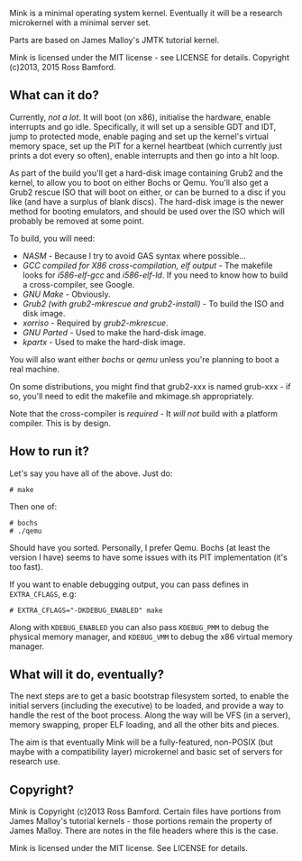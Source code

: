 Mink is a minimal operating system kernel. Eventually it will be a research microkernel with a minimal server set.

Parts are based on James Malloy's JMTK tutorial kernel.

Mink is licensed under the MIT license - see LICENSE for details. Copyright (c)2013, 2015 Ross Bamford.

What can it do?
---------------

Currently, *not a lot*. It will boot (on x86), initialise the hardware, enable interrupts and go idle. Specifically, it will set up a sensible GDT and IDT, jump to protected mode, enable paging and set up the kernel's virtual memory space, set up the PIT for a kernel heartbeat (which currently just prints a dot every so often), enable interrupts and then go into a hlt loop.

As part of the build you'll get a hard-disk image containing Grub2 and the kernel, to allow you to boot on either Bochs or Qemu. You'll also get a Grub2 rescue ISO that will boot on either, or can be burned to a disc if you like (and have a surplus of blank discs).
The hard-disk image is the newer method for booting emulators, and should be used over the ISO which will probably be removed at some point.

To build, you will need:

* *NASM* - Because I try to avoid GAS syntax where possible...
* *GCC compiled for X86 cross-compilation, elf output* - The makefile looks for *i586-elf-gcc* and *i586-elf-ld*. If you need to know how to build a cross-compiler, see Google.
* *GNU Make* - Obviously.
* *Grub2 (with grub2-mkrescue and grub2-install)* - To build the ISO and disk image.
* *xorriso* - Required by *grub2-mkrescue*.
* *GNU Parted* - Used to make the hard-disk image.
* *kpartx* - Used to make the hard-disk image.

You will also want either *bochs* or *qemu* unless you're planning to boot a real machine.

On some distributions, you might find that grub2-xxx is named grub-xxx - if so, you'll need to edit the makefile
and mkimage.sh appropriately.

Note that the cross-compiler is *required* - It _will not_ build with a platform compiler. This is by design.

How to run it?
--------------

Let's say you have all of the above. Just do:

```
# make
```

Then one of:

```
# bochs
# ./qemu
```

Should have you sorted. Personally, I prefer Qemu. Bochs (at least the version I have) seems to have some issues with its PIT implementation (it's too fast).

If you want to enable debugging output, you can pass defines in `EXTRA_CFLAGS`, e.g:

```
# EXTRA_CFLAGS="-DKDEBUG_ENABLED" make
```

Along with `KDEBUG_ENABLED` you can also pass `KDEBUG_PMM` to debug the physical memory manager, and `KDEBUG_VMM` to debug the x86 virtual memory manager.

What will it do, eventually?
----------------------------

The next steps are to get a basic bootstrap filesystem sorted, to enable the initial servers (including the executive) to be loaded, and provide a way to handle the rest of the boot process. Along the way will be VFS (in a server), memory swapping, proper ELF loading, and all the other bits and pieces.

The aim is that eventually Mink will be a fully-featured, non-POSIX (but maybe with a compatibility layer) microkernel and basic set of servers for research use.

Copyright?
----------

Mink is Copyright (c)2013 Ross Bamford. Certain files have portions from James Malloy's tutorial kernels - those portions remain the property of James Malloy. There are notes in the file headers where this is the case.

Mink is licensed under the MIT license. See LICENSE for details.

